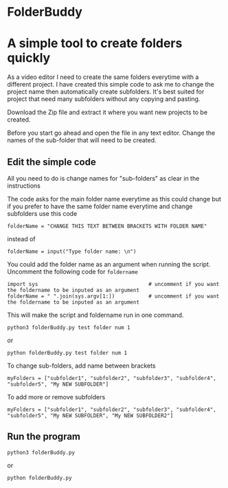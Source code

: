 # FolderBuddy

# A simple tool to create folders quickly

As a video editor I need to create the same folders everytime with a different project. I have created this simple code to ask me to change the project name then automatically create subfolders. It's best suited for project that need many subfolders without any copying and pasting.

Download the Zip file and extract it where you want new projects to be created. 

Before you start go ahead and open the file in any text editor. Change the names of the sub-folder that will need to be created. 

## Edit the simple code

All you need to do is change names for "sub-folders" as clear in the instructions

The code asks for the main folder name everytime as this could change but if you prefer to have the same folder name everytime and change subfolders use this code

```folderName = "CHANGE THIS TEXT BETWEEN BRACKETS WITH FOLDER NAME"```

instead of 

```folderName = input("Type folder name: \n")```

You could add the folder name as an argument when running the script. Uncomment the following code for `foldername`

```
import sys                                    # uncomment if you want the foldername to be inputed as an argument 
folderName = " ".join(sys.argv[1:])           # uncomment if you want the foldername to be inputed as an argument 

```
This will make the script and foldername run in one command. 

```
python3 folderBuddy.py test folder num 1

```
or

```
python folderBuddy.py test folder num 1

```

To change sub-folders, add name between brackets

``` 
myFolders = ["subfolder1", "subfolder2", "subfolder3", "subfolder4", "subfolder5", "My NEW SUBFOLDER"]

```

To add more or remove subfolders

```
myFolders = ["subfolder1", "subfolder2", "subfolder3", "subfolder4", "subfolder5", "My NEW SUBFOLDER", "My NEW SUBFOLDER2"]

```

## Run the program

```
python3 folderBuddy.py
```
or
```
python folderBuddy.py
```

